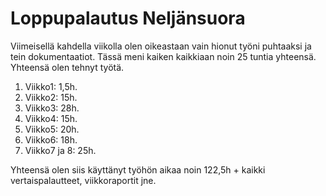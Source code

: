 # Loppupalautus Neljänsuora

Viimeisellä kahdella viikolla olen oikeastaan vain hionut työni puhtaaksi ja tein dokumentaatiot. 
Tässä meni kaiken kaikkiaan noin 25 tuntia yhteensä.
Yhteensä olen tehnyt työtä.
1. Viikko1: 1,5h.
2. Viikko2: 15h.
3. Viikko3: 28h.
4. Viikko4: 15h.
5. Viikko5: 20h.
6. Viikko6: 18h.
7. Viikko7 ja 8: 25h.

Yhteensä olen siis käyttänyt työhön aikaa noin 122,5h + kaikki vertaispalautteet, viikkoraportit jne.

